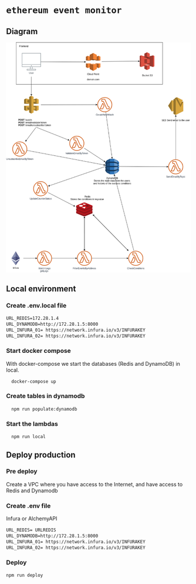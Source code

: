 # `ethereum event monitor`


## Diagram

![](.doc/schema.png)

## Local environment

### Create .env.local file

```
URL_REDIS=172.28.1.4
URL_DYNAMODB=http://172.28.1.5:8000
URL_INFURA_01= https://network.infura.io/v3/INFURAKEY
URL_INFURA_02= https://network.infura.io/v3/INFURAKEY

```

### Start docker compose

With docker-compose we start the databases (Redis and DynamoDB) in local.

```
  docker-compose up
```

### Create tables in dynamodb

```
  npm run populate:dynamodb
```

### Start the lambdas

```
  npm run local
```

## Deploy production

### Pre deploy

Create a VPC where you have access to the Internet, and have access to Redis and Dynamodb


### Create .env file


Infura or AlchemyAPI 

```
URL_REDIS= URLREDIS
URL_DYNAMODB=http://172.28.1.5:8000
URL_INFURA_01= https://network.infura.io/v3/INFURAKEY
URL_INFURA_02= https://network.infura.io/v3/INFURAKEY

```

### Deploy

```
npm run deploy

```

